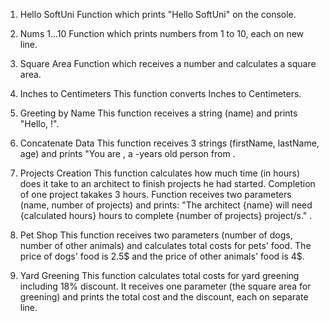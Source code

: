 01. Hello SoftUni
Function which prints "Hello SoftUni" on the console.

02. Nums 1...10
Function which prints numbers from 1 to 10, each on new line.

03. Square Area
Function which receives a number and calculates a square area.

04. Inches to Centimeters
This function converts Inches to Centimeters.

05. Greeting by Name
This function receives a string (name) and prints "Hello, <name>!".

06. Concatenate Data
This function receives 3 strings (firstName, lastName, age) and prints "You are <firstName> <lastName>, a <age>-years old person from <town>.

07. Projects Creation
This function calculates how much time (in hours) does it take to an architect to finish projects he had started. Completion of one project takakes 3 hours. 
Function receives two parameters (name, number of projects) and prints: "The architect {name} will need {calculated hours} hours to complete {number of projects} project/s." .

08. Pet Shop
This function receives two parameters (number of dogs, number of other animals) and calculates total costs for pets' food.
The price of dogs' food is 2.5$ and the price of other animals' food is 4$.

09. Yard Greening
This function calculates total costs for yard greening including 18% discount. It receives one parameter (the square area for greening) and prints the total cost and the discount, each on separate line.
